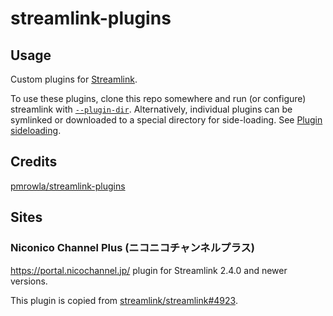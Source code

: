 # streamlink-plugins

## Usage

Custom plugins for [Streamlink](https://github.com/streamlink/streamlink).

To use these plugins, clone this repo somewhere and run (or configure) streamlink with [`--plugin-dir`](https://streamlink.github.io/cli.html#cmdoption-plugin-dirs).
Alternatively, individual plugins can be symlinked or downloaded to a special directory for side-loading. See [Plugin sideloading](https://streamlink.github.io/cli/plugin-sideloading.html).

## Credits

[pmrowla/streamlink-plugins](https://github.com/pmrowla/streamlink-plugins)

## Sites

### Niconico Channel Plus (ニコニコチャンネルプラス)

https://portal.nicochannel.jp/ plugin for Streamlink 2.4.0 and newer versions.

This plugin is copied from [streamlink/streamlink#4923](https://github.com/streamlink/streamlink/pull/4923).
